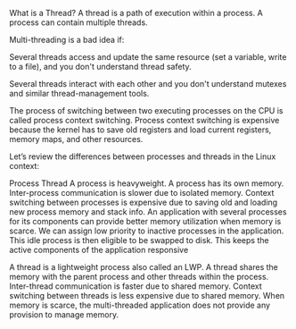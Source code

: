 What is a Thread?
A thread is a path of execution within a process. A process can contain multiple threads.


Multi-threading is a bad idea if:

Several threads access and update the same resource (set a variable, write to a file), and you don't understand thread safety.

Several threads interact with each other and you don't understand mutexes and similar thread-management tools.

The process of switching between two executing processes on the CPU is called process context switching. Process context switching is expensive because the kernel has to save old registers and load current registers, memory maps, and other resources.


Let’s review the differences between processes and threads in the Linux context:

Process	Thread
A process is heavyweight.
A process has its own memory.
Inter-process communication is slower due to isolated memory.
Context switching between processes is expensive due to saving old and loading new process memory and stack info.
An application with several processes for its components can provide better memory utilization when memory is scarce. We can assign low priority to inactive processes in the application. This idle process is then eligible to be swapped to disk. This keeps the active components of the application responsive



A thread is a lightweight process also called an LWP.
A thread shares the memory with the parent process and other threads within the process.
Inter-thread communication is faster due to shared memory.
Context switching between threads is less expensive due to shared memory.
When memory is scarce, the multi-threaded application does not provide any provision to manage memory.


